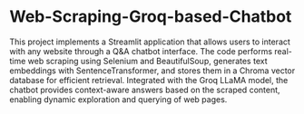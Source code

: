 # Web-Scraping-Groq-based-Chatbot

This project implements a Streamlit application that allows users to interact with any website through a Q&A chatbot interface. The code performs real-time web scraping using Selenium and BeautifulSoup, generates text embeddings with SentenceTransformer, and stores them in a Chroma vector database for efficient retrieval. Integrated with the Groq LLaMA model, the chatbot provides context-aware answers based on the scraped content, enabling dynamic exploration and querying of web pages.
